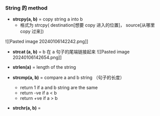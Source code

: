 ### String 的 method

- **strcpy(a, b)** = copy string a into b
	-  格式为 strcpy( destination[想要 copy 进入的位置]， source[从哪里 copy 过来])

![[Pasted image 20240106142242.png]]

- **strcat (a, b)** = b 在 a 句子的尾端链接起来
	![[Pasted image 20240106142654.png]]

- **strlen(a)** = length of the string
- **strcmp(a, b)** = compare a and b string （句子的长度）
	 - return 1 if a and b string are the same
	 - return -ve if a < b
	 - return +ve if a > b

- **strchr(a, b)** = 
